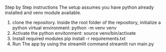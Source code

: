 
Step by Step instructions 
The setup assumes you have python already installed and venv module available.

1. clone the repository.
Inside the root folder of the repository, initialize a python virtual environment:
python -m venv venv
2. Activate the python envitonment:
source venv/bin/activate
3. Install required modules 
pip install -r requirements.txt
4. Run The app by using the streamlit command 
streamlit run main.py
